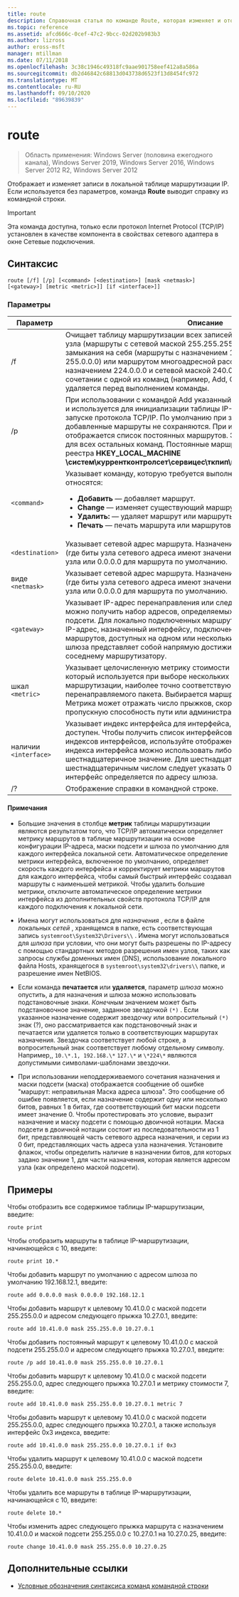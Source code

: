 ```yaml
---
title: route
description: Справочная статья по команде Route, которая изменяет и отображает записи в локальной таблице маршрутизации IP.
ms.topic: reference
ms.assetid: afcd666c-0cef-47c2-9bcc-02d202b983b3
ms.author: lizross
author: eross-msft
manager: mtillman
ms.date: 07/11/2018
ms.openlocfilehash: 3c38c1946c49318fc9aae901758eef412a8a586a
ms.sourcegitcommit: db2d46842c68813d043738d6523f13d8454fc972
ms.translationtype: MT
ms.contentlocale: ru-RU
ms.lasthandoff: 09/10/2020
ms.locfileid: "89639839"
---
```

# <a name="route"></a>route

> Область применения: Windows Server (половина ежегодного канала), Windows Server 2019, Windows Server 2016, Windows Server 2012 R2, Windows Server 2012

Отображает и изменяет записи в локальной таблице маршрутизации IP. Если используется без параметров, команда **Route** выводит справку из командной строки.

> [!IMPORTANT]
> Эта команда доступна, только если протокол Internet Protocol (TCP/IP) установлен в качестве компонента в свойствах сетевого адаптера в окне Сетевые подключения.

## <a name="syntax"></a>Синтаксис

```
route [/f] [/p] [<command> [<destination>] [mask <netmask>] [<gateway>] [metric <metric>]] [if <interface>]]
```

### <a name="parameters"></a>Параметры

| Параметр | Описание |
|--|--|
| /f | Очищает таблицу маршрутизации всех записей, не являющихся маршрутами узла (маршруты с сетевой маской 255.255.255.255), маршрутом сети замыкания на себя (маршруты с назначением 127.0.0.0 и сетевой маской 255.0.0.0) или маршрутом многоадресной рассылки (маршруты с назначением 224.0.0.0 и сетевой маской 240.0.0.0). Если используется в сочетании с одной из команд (например, Add, Change или DELETE), таблица удаляется перед выполнением команды. |
| /p | При использовании с командой Add указанный маршрут добавляется в реестр и используется для инициализации таблицы IP-маршрутизации при каждом запуске протокола TCP/IP. По умолчанию при запуске протокола TCP/IP добавленные маршруты не сохраняются. При использовании с командой print отображается список постоянных маршрутов. Этот параметр игнорируется для всех остальных команд. Постоянные маршруты хранятся в расположении реестра **HKEY_LOCAL_MACHINE \систем\куррентконтролсет\сервицес\ткпип\параметерс\персистентраутес**. |
| `<command>` | Указывает команду, которую требуется выполнить. К допустимым командам относятся:<ul><li>**Добавить** — добавляет маршрут.</li><li>**Change** — изменяет существующий маршрут.</li><li>**Удалить:** — удаляет маршрут или маршруты.</li><li>**Печать** — печать маршрута или маршрутов.</li></ul> |
| `<destination>` | Указывает сетевой адрес маршрута. Назначением может быть IP-адрес сети (где биты узла сетевого адреса имеют значение 0), IP-адрес для маршрута узла или 0.0.0.0 для маршрута по умолчанию. |
| виде `<netmask>` | Указывает сетевой адрес маршрута. Назначением может быть IP-адрес сети (где биты узла сетевого адреса имеют значение 0), IP-адрес для маршрута узла или 0.0.0.0 для маршрута по умолчанию. |
| `<gateway>` | Указывает IP-адрес перенаправления или следующего прыжка, по которому можно получить набор адресов, определяемых назначением сети и маской подсети. Для локально подключенных маршрутов подсети адрес шлюза — это IP-адрес, назначенный интерфейсу, подключенному к подсети. Для удаленных маршрутов, доступных на одном или нескольких маршрутизаторах, адрес шлюза представляет собой напрямую достижимый IP-адрес, назначенный соседнему маршрутизатору. |
| шкал `<metric>` | Указывает целочисленную метрику стоимости (от 1 до 9999) для маршрута, который используется при выборе нескольких маршрутов в таблице маршрутизации, наиболее точно соответствующих адресу назначения перенаправляемого пакета. Выбирается маршрут с наименьшей метрикой. Метрика может отражать число прыжков, скорость пути, надежность пути, пропускную способность пути или административные свойства. |
| наличии `<interface>` | Указывает индекс интерфейса для интерфейса, для которого целевой объект доступен. Чтобы получить список интерфейсов и их соответствующих индексов интерфейсов, используйте отображение команды route print. Для индекса интерфейса можно использовать либо десятичное, либо шестнадцатеричное значение. Для шестнадцатеричных значений перед шестнадцатеричным числом следует указать 0x. Если параметр if опущен, интерфейс определяется по адресу шлюза. |
| /? | Отображение справки в командной строке. |

#### <a name="remarks"></a>Примечания

- Большие значения в столбце **метрик** таблицы маршрутизации являются результатом того, что TCP/IP автоматически определяет метрику маршрутов в таблице маршрутизации на основе конфигурации IP-адреса, маски подсети и шлюза по умолчанию для каждого интерфейса локальной сети. Автоматическое определение метрики интерфейса, включенное по умолчанию, определяет скорость каждого интерфейса и корректирует метрики маршрутов для каждого интерфейса, чтобы самый быстрый интерфейс создавал маршруты с наименьшей метрикой. Чтобы удалить большие метрики, отключите автоматическое определение метрики интерфейса из дополнительных свойств протокола TCP/IP для каждого подключения к локальной сети.

- Имена могут использоваться для *назначения* , если в файле локальных *сетей* , хранящемся в папке, есть соответствующая запись `systemroot\System32\Drivers\\` . Имена могут использоваться для *шлюза* при условии, что они могут быть разрешены по IP-адресу с помощью стандартных методов разрешения имен узлов, таких как запросы службы доменных имен (DNS), использование локального файла Hosts, хранящегося в `systemroot\system32\drivers\\` папке, и разрешение имен NetBIOS.

- Если команда **печатается** или **удаляется**, параметр *шлюза* можно опустить, а для назначения и шлюза можно использовать подстановочные знаки. *Конечным* значением может быть подстановочное значение, заданное звездочкой `(*)` . Если указанное назначение содержит звездочку или вопросительный `(*)` знак (?), оно рассматривается как подстановочный знак и печатается или удаляется только в соответствующих маршрутах назначения. Звездочка соответствует любой строке, а вопросительный знак соответствует любому отдельному символу. Например,, `10.\*.1, 192.168.\*` `127.\*` и `\*224\*` являются допустимыми символами-шаблонами звездочки.

- При использовании неподдерживаемого сочетания назначения и маски подсети (маска) отображается сообщение об ошибке "маршрут: неправильная Маска адреса шлюза". Это сообщение об ошибке появляется, если назначение содержит одну или несколько битов, равных 1 в битах, где соответствующий бит маски подсети имеет значение 0. Чтобы протестировать это условие, выразит назначение и маску подсети с помощью двоичной нотации. Маска подсети в двоичной нотации состоит из последовательности из 1 бит, представляющей часть сетевого адреса назначения, и серии из 0 бит, представляющих часть адреса узла назначения. Установите флажок, чтобы определить наличие в назначении битов, для которых задано значение 1, для части назначения, которая является адресом узла (как определено маской подсети).

## <a name="examples"></a>Примеры

Чтобы отобразить все содержимое таблицы IP-маршрутизации, введите:

```
route print
```

Чтобы отобразить маршруты в таблице IP-маршрутизации, начинающейся с 10, введите:

```
route print 10.*
```

Чтобы добавить маршрут по умолчанию с адресом шлюза по умолчанию 192.168.12.1, введите:

```
route add 0.0.0.0 mask 0.0.0.0 192.168.12.1
```

Чтобы добавить маршрут к целевому 10.41.0.0 с маской подсети 255.255.0.0 и адресом следующего прыжка 10.27.0.1, введите:

```
route add 10.41.0.0 mask 255.255.0.0 10.27.0.1
```

Чтобы добавить постоянный маршрут к целевому 10.41.0.0 с маской подсети 255.255.0.0 и адресом следующего прыжка 10.27.0.1, введите:

```
route /p add 10.41.0.0 mask 255.255.0.0 10.27.0.1
```

Чтобы добавить маршрут к целевому 10.41.0.0 с маской подсети 255.255.0.0, адрес следующего прыжка 10.27.0.1 и метрику стоимости 7, введите:

```
route add 10.41.0.0 mask 255.255.0.0 10.27.0.1 metric 7
```

Чтобы добавить маршрут к целевому 10.41.0.0 с маской подсети 255.255.0.0, адрес следующего прыжка 10.27.0.1, а также используя интерфейс 0x3 индекса, введите:

```
route add 10.41.0.0 mask 255.255.0.0 10.27.0.1 if 0x3
```

Чтобы удалить маршрут к целевому 10.41.0.0 с маской подсети 255.255.0.0, введите:

```
route delete 10.41.0.0 mask 255.255.0.0
```

Чтобы удалить все маршруты в таблице IP-маршрутизации, начинающейся с 10, введите:

```
route delete 10.*
```

Чтобы изменить адрес следующего прыжка маршрута с назначением 10.41.0.0 и маской подсети 255.255.0.0 с 10.27.0.1 на 10.27.0.25, введите:

```
route change 10.41.0.0 mask 255.255.0.0 10.27.0.25
```

## <a name="additional-references"></a>Дополнительные ссылки

- [Условные обозначения синтаксиса команд командной строки](command-line-syntax-key.md)
